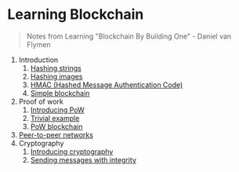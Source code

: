 # Learning Blockchain

> Notes from Learning "Blockchain By Building One" - Daniel van Flymen

1. Introduction
   1. [Hashing strings](1/hashing_strings)
   2. [Hashing images](1/hashing_img)
   3. [HMAC (Hashed Message Authentication Code)](1/hmac)
   4. [Simple blockchain](1/simple_blockchain)
2. Proof of work
   1. [Introducing PoW](2/pow)
   2. [Trivial example](2/trivial_example)
   3. [PoW blockchain](2/pow_blockchain)
3. [Peer-to-peer networks](3/p2p-networks)
4. Cryptography
   1. [Introducing cryptography](4/cryptography)
   2. [Sending messages with integrity](4/integrity)
